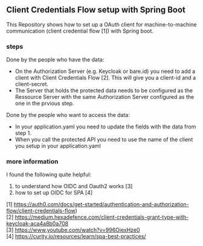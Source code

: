 ## Client Credentials Flow setup with Spring Boot
This Repository shows how to set up a OAuth client for machine-to-machine communication (client credential flow [1]) with Spring boot.

### steps
Done by the people who have the data:
- On the Authorization Server (e.g. Keycloak or bare.id) you need to add a client with Client Credentials Flow [2]. This will give you a client-id and a client-secret.
- The Server that holds the protected data needs to be configured as the Ressource Server with the same Authorization Server configured as the one in the prvious step.

Done by the people who want to access the data:   
- In your application.yaml you need to update the fields with the data from step 1.   
- When you call the protected API you need to use the name of the client you setup in your application.yaml

### more information
I found the following quite helpful:
1) to understand how OIDC and Oauth2 works [3]
2) how to set up OIDC for SPA [4]



[1] https://auth0.com/docs/get-started/authentication-and-authorization-flow/client-credentials-flow)   
[2] https://medium.hexadefence.com/client-credentials-grant-type-with-keycloak-aca4a8b0a708   
[3] https://www.youtube.com/watch?v=996OiexHze0   
[4] https://curity.io/resources/learn/spa-best-practices/   





